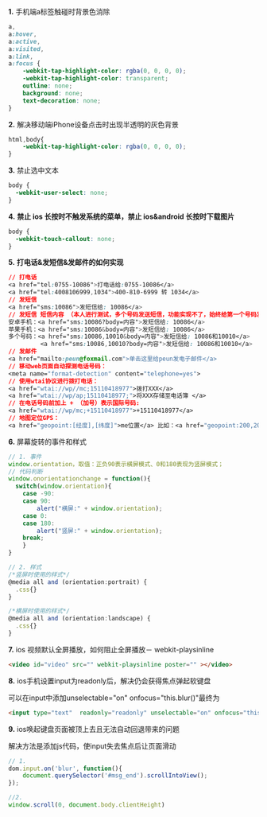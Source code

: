 **1.** 手机端a标签触碰时背景色消除

```css
a,
a:hover,
a:active,
a:visited,
a:link,
a:focus {
    -webkit-tap-highlight-color: rgba(0, 0, 0, 0);
    -webkit-tap-highlight-color: transparent;
    outline: none;
    background: none;
    text-decoration: none;
}
```

**2.** 解决移动端iPhone设备点击时出现半透明的灰色背景

```css
html,body{
    -webkit-tap-highlight-color: rgba(0, 0, 0, 0);
}
```

**3.** 禁止选中文本

```css
body {
  -webkit-user-select: none;
}
```

**4.**  **禁止 ios 长按时不触发系统的菜单，禁止 ios&android 长按时下载图片**

```css
body {
  -webkit-touch-callout: none;
}
```

**5.** **打电话&发短信&发邮件的如何实现**

```css
// 打电话
<a href="tel:0755-10086">打电话给:0755-10086</a> 
<a href="tel:4008106999,1034">400-810-6999 转 1034</a>
// 发短信
<a href="sms:10086">发短信给: 10086</a> 
// 发短信 短信内容 （本人进行测试，多个号码发送短信，功能实现不了，始终给第一个号码发送）
安卓手机：<a href="sms:10086?body=内容">发短信给: 10086</a> 
苹果手机：<a href="sms:10086&body=内容">发短信给: 10086</a> 
多个号码：<a href="sms:10086,10010&body=内容">发短信给: 10086和10010</a> 
         <a href="sms:10086,10010?body=内容">发短信给: 10086和10010</a> 
// 发邮件
<a href="mailto:peun@foxmail.com">单击这里给peun发电子邮件</a>
// 移动web页面自动探测电话号码：
<meta name="format-detection" content="telephone=yes">
// 使用wtai协议进行拨打电话：
<a href="wtai://wp//mc;15110418977">拨打XXX</a> 
<a href="wtai://wp/ap;15110418977;">将XXX存储至电话簿 </a>
// 在电话号码前加上 + （加号）表示国际号码:
<a href="wtai://wp/mc;+15110418977">+15110418977</a>
// 地图定位GPS：
<a href="geopoint:[经度],[纬度]">me位置</a> 比如：<a href="geopoint:200,20">me位置</a>
```

**6.** 屏幕旋转的事件和样式

```javascript
// 1. 事件
window.orientation，取值：正负90表示横屏模式、0和180表现为竖屏模式；
// 代码判断
window.onorientationchange = function(){ 
  switch(window.orientation){ 
    case -90: 
    case 90: 
        alert("横屏:" + window.orientation); 
    case 0: 
    case 180: 
        alert("竖屏:" + window.orientation); 
    break; 
    } 
}

// 2. 样式
/*竖屏时使用的样式*/ 
@media all and (orientation:portrait) {
  .css{} 
}

/*横屏时使用的样式*/ 
@media all and (orientation:landscape) {
  .css{}
} 
```

**7.** ios 视频默认全屏播放，如何阻止全屏播放－ webkit-playsinline

```html
<video id="video" src="" webkit-playsinline poster="" ></video>
```

**8.** ios手机设置input为readonly后，解决仍会获得焦点弹起软键盘

可以在input中添加unselectable="on" onfocus="this.blur()"最终为

```html
<input type="text"  readonly="readonly" unselectable="on" onfocus="this.blur()"/>
```

**9.** ios唤起键盘页面被顶上去且无法自动回退带来的问题

解决方法是添加js代码，使input失去焦点后让页面滑动

```javascript
// 1.
dom.input.on('blur', function(){
    document.querySelector('#msg_end').scrollIntoView();
});

//2.
window.scroll(0, document.body.clientHeight) 
```



